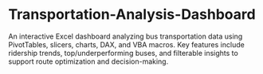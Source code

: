 # Transportation-Analysis-Dashboard
An interactive Excel dashboard analyzing bus transportation data using PivotTables, slicers, charts, DAX, and VBA macros. Key features include ridership trends, top/underperforming buses, and filterable insights to support route optimization and decision-making.
